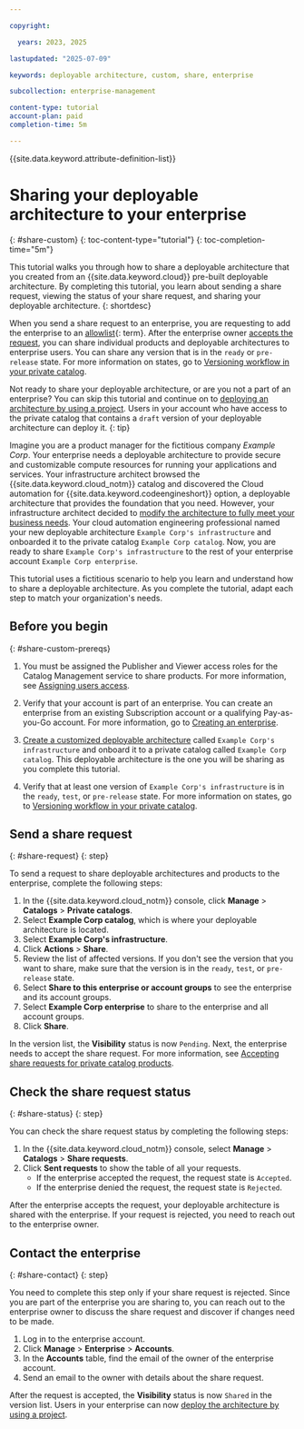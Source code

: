 ```yaml
---

copyright:

  years: 2023, 2025

lastupdated: "2025-07-09"

keywords: deployable architecture, custom, share, enterprise

subcollection: enterprise-management

content-type: tutorial
account-plan: paid
completion-time: 5m

---
```


{{site.data.keyword.attribute-definition-list}}

# Sharing your deployable architecture to your enterprise
{: #share-custom}
{: toc-content-type="tutorial"}
{: toc-completion-time="5m"}

This tutorial walks you through how to share a deployable architecture that you created from an {{site.data.keyword.cloud}} pre-built deployable architecture. By completing this tutorial, you learn about sending a share request, viewing the status of your share request, and sharing your deployable architecture.
{: shortdesc}

When you send a share request to an enterprise, you are requesting to add the enterprise to an [allowlist](#x3954001){: term}. After the enterprise owner [accepts the request](/docs/enterprise-management?topic=enterprise-management-catalog-share-accept&interface=ui#prereqs-enterprise-share), you can share individual products and deployable architectures to enterprise users. You can share any version that is in the `ready` or `pre-release` state. For more information on states, go to [Versioning workflow in your private catalog](/docs/account?topic=account-catalog-share-overview#version-flow). 

Not ready to share your deployable architecture, or are you not a part of an enterprise? You can skip this tutorial and continue on to [deploying an architecture by using a project](/docs/secure-enterprise?topic=secure-enterprise-deploy-regions). Users in your account who have access to the private catalog that contains a `draft` version of your deployable architecture can deploy it. 
{: tip}

Imagine you are a product manager for the fictitious company _Example Corp_. Your enterprise needs a deployable architecture to provide secure and customizable compute resources for running your applications and services. Your infrastructure architect browsed the {{site.data.keyword.cloud_notm}} catalog and discovered the Cloud automation for {{site.data.keyword.codeengineshort}} option, a deployable architecture that provides the foundation that you need. However, your infrastructure architect decided to [modify the architecture to fully meet your business needs](/docs/secure-enterprise?topic=secure-enterprise-basic-custom). Your cloud automation engineering professional named your new deployable architecture `Example Corp's infrastructure` and onboarded it to the private catalog `Example Corp catalog`. Now, you are ready to share `Example Corp's infrastructure` to the rest of your enterprise account `Example Corp enterprise`.

This tutorial uses a fictitious scenario to help you learn and understand how to share a deployable architecture. As you complete the tutorial, adapt each step to match your organization's needs.

## Before you begin
{: #share-custom-prereqs}

1. You must be assigned the Publisher and Viewer access roles for the Catalog Management service to share products. For more information, see [Assigning users access](/docs/account?topic=account-catalog-access).

1. Verify that your account is part of an enterprise. You can create an enterprise from an existing Subscription account or a qualifying Pay-as-you-Go account. For more information, go to [Creating an enterprise](/docs/enterprise-management?topic=enterprise-management-create-enterprise&interface=ui).

1. [Create a customized deployable architecture](/docs/secure-enterprise?topic=secure-enterprise-basic-custom) called `Example Corp's infrastructure` and onboard it to a private catalog called `Example Corp catalog`. This deployable architecture is the one you will be sharing as you complete this tutorial. 

1. Verify that at least one version of `Example Corp's infrastructure` is in the `ready`, `test`, or `pre-release` state. For more information on states, go to [Versioning workflow in your private catalog](/docs/account?topic=account-catalog-share-overview#version-flow).

## Send a share request
{: #share-request}
{: step}

To send a request to share deployable architectures and products to the enterprise, complete the following steps:

1. In the {{site.data.keyword.cloud_notm}} console, click **Manage** > **Catalogs** > **Private catalogs**.
1. Select **Example Corp catalog**, which is where your deployable architecture is located.
1. Select **Example Corp's infrastructure**.
1. Click **Actions** > **Share**.
1. Review the list of affected versions. If you don't see the version that you want to share, make sure that the version is in the `ready`, `test`, or `pre-release` state.
1. Select **Share to this enterprise or account groups** to see the enterprise and its account groups.
1. Select **Example Corp enterprise** to share to the enterprise and all account groups.
1. Click **Share**.

In the version list, the **Visibility** status is now `Pending`. Next, the enterprise needs to accept the share request. For more information, see [Accepting share requests for private catalog products](/docs/enterprise-management?topic=enterprise-management-catalog-share-accept).

## Check the share request status
{: #share-status}
{: step}

You can check the share request status by completing the following steps:

1. In the {{site.data.keyword.cloud_notm}} console, select **Manage** > **Catalogs** > **Share requests**.
2. Click **Sent requests** to show the table of all your requests.
   - If the enterprise accepted the request, the request state is `Accepted`.
   - If the enterprise denied the request, the request state is `Rejected`.

After the enterprise accepts the request, your deployable architecture is shared with the enterprise. If your request is rejected, you need to reach out to the enterprise owner.

## Contact the enterprise
{: #share-contact}
{: step}

You need to complete this step only if your share request is rejected. Since you are part of the enterprise you are sharing to, you can reach out to the enterprise owner to discuss the share request and discover if changes need to be made.

1. Log in to the enterprise account.
2. Click **Manage** > **Enterprise** > **Accounts**.
3. In the **Accounts** table, find the email of the owner of the enterprise account.
4. Send an email to the owner with details about the share request.

After the request is accepted, the **Visibility** status is now `Shared` in the version list. Users in your enterprise can now [deploy the architecture by using a project](/docs/secure-enterprise?topic=secure-enterprise-deploy-regions). 
